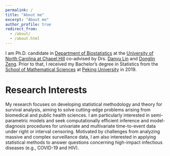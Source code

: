 ```yaml
---
permalink: /
title: "About me"
excerpt: "About me"
author_profile: true
redirect_from: 
  - /about/
  - /about.html
---
```


I am Ph.D. candidate in [Department of Biostatistics](https://sph.unc.edu/bios/biostatistics/) at the [University of North Carolina at Chapel Hill](https://www.unc.edu) co-advised by Drs. [Danyu Lin](https://sph.unc.edu/adv_profile/danyu-lin-phd/) and [Donglin Zeng](https://sph.umich.edu/faculty-profiles/zeng-donglin.html). Prior to that, I received my Bachelor’s degree in Statistics from the [School of Mathematical Sciences](https://www.math.pku.edu.cn/) at [Peking University](https://english.pku.edu.cn) in 2019.

Research Interests
======
My research focuses on developing statistical methodology and theory for survival analysis, aiming to solve cutting-edge problems arising from biomedical and public health sciences. I am particularly interested in semi-parametric models and seek computationally efficient inference and model-diagnosis procedures for univariate and multivariate time-to-event data under right or interval censoring. Motivated by challenges from analyzing massive and complex surveillance data, I am also interested in applying statistical methods to answer questions concerning high-impact infectious diseases (e.g., COVID-19 and HIV).
